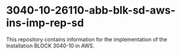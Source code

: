 # 3040-10-26110-abb-blk-sd-aws-ins-imp-rep-sd
This repository contains information for the implementation of the Installation BLOCK 3040-10 in AWS.
